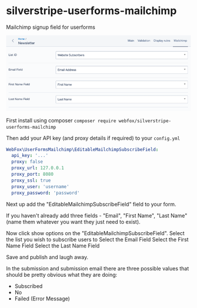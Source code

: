 # silverstripe-userforms-mailchimp
Mailchimp signup field for userforms

![Screenshot](images/screen.png)

First install using composer `composer require webfox/silverstripe-userforms-mailchimp`

Then add your API key (and proxy details if required) to your `config.yml`

```yaml
WebFox\UserFormsMailchimp\EditableMailchimpSubscribeField:
  api_key: '...'
  proxy: false
  proxy_url: 127.0.0.1
  proxy_port: 8080
  proxy_ssl: true
  proxy_user: 'username'
  proxy_password: 'password'
```

Next up add the "EditableMailchimpSubscribeField" field to your form.

If you haven't already add three fields - "Email", "First Name", "Last Name" (name them whatever you want they just need to exist).

Now click show options on the "EditableMailchimpSubscribeField".
Select the list you wish to subscribe users to
Select the Email Field
Select the First Name Field
Select the Last Name Field

Save and publish and laugh away.

In the submission and submission email there are three possible values that should be pretty obvious what they are doing:
* Subscribed
* No
* Failed (Error Message)
